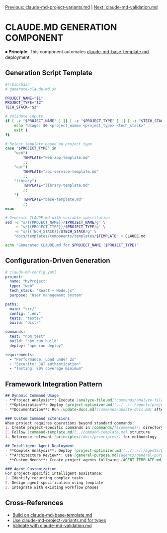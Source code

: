 
[Previous: claude-md-project-variants.md](claude-md-project-variants.md) | [Next: claude-md-validation.md](claude-md-validation.md)

# CLAUDE.MD GENERATION COMPONENT

⏺ **Principle**: This component automates [claude-md-base-template.md](claude-md-base-template.md) deployment.

## Generation Script Template
```bash
#!/bin/bash
# generate-claude-md.sh

PROJECT_NAME="$1"
PROJECT_TYPE="$2"
TECH_STACK="$3"

# Validate inputs
if [ -z "$PROJECT_NAME" ] || [ -z "$PROJECT_TYPE" ] || [ -z "$TECH_STACK" ]; then
    echo "Usage: $0 <project_name> <project_type> <tech_stack>"
    exit 1
fi

# Select template based on project type
case "$PROJECT_TYPE" in
    "web")
        TEMPLATE="web-app-template.md"
        ;;
    "api")
        TEMPLATE="api-service-template.md"
        ;;
    "library")
        TEMPLATE="library-template.md"
        ;;
    *)
        TEMPLATE="base-template.md"
        ;;
esac

# Generate CLAUDE.md with variable substitution
sed -e "s/{{PROJECT_NAME}}/$PROJECT_NAME/g" \
    -e "s/{{PROJECT_TYPE}}/$PROJECT_TYPE/g" \
    -e "s/{{TECH_STACK}}/$TECH_STACK/g" \
    "docs/templates/components/templates/$TEMPLATE" > CLAUDE.md

echo "Generated CLAUDE.md for $PROJECT_NAME ($PROJECT_TYPE)"
```

## Configuration-Driven Generation
```yaml
# claude-md-config.yaml
project:
  name: "MyProject"
  type: "web"
  tech_stack: "React + Node.js"
  purpose: "User management system"

paths:
  main: "src/"
  config: ".env"
  tests: "tests/"
  build: "dist/"

commands:
  test: "npm test"
  build: "npm run build"
  deploy: "npm run deploy"

requirements:
  - "Performance: Load under 2s"
  - "Security: JWT authentication"
  - "Testing: 80% coverage minimum"
```

## Framework Integration Pattern
```markdown
## Dynamic Command Usage
- **Project Analysis**: Execute [analyze-file.md](commands/analyze-file.md) on {{KEY_DIRECTORIES}}
- **Optimization**: Deploy [project-optimizer.md](../../../agents/project-management/coordination/project-optimizer.md) when {{OPTIMIZATION_TRIGGER}}
- **Documentation**: Run [update-docs.md](commands/update-docs.md) after {{DOC_TRIGGER}}

### Custom Command Extensions
When project requires operations beyond standard commands:
1. Create project-specific commands in [commands/](commands/) directory
2. Follow [command-template.md](../command-template.md) structure
3. Reference relevant [principles](docs/principles/) for methodology

## Intelligent Agent Deployment
- **Complex Analysis**: Deploy [project-optimizer.md](../../../agents/project-management/coordination/project-optimizer.md) for comprehensive review
- **Architecture Review**: Use [general-purpose.md](agents/general-purpose.md) for multi-step tasks
- **Custom Needs**: Create project agents following [AGENT_TEMPLATE.md](docs/agents-documentation/AGENT_TEMPLATE.md)

### Agent Customization
For project-specific intelligent assistance:
1. Identify recurring complex tasks
2. Design agent specification using template
3. Integrate with existing workflow phases
```

## Cross-References
- [Build on claude-md-base-template.md](claude-md-base-template.md)
- [Use claude-md-project-variants.md for types](claude-md-project-variants.md)
- [Validate with claude-md-validation.md](claude-md-validation.md)
